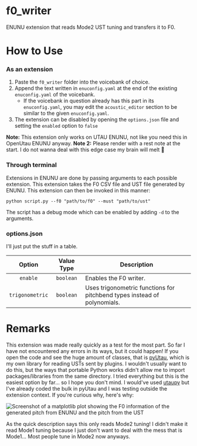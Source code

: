 # f0_writer
ENUNU extension that reads Mode2 UST tuning and transfers it to F0.
 
# How to Use
### As an extension
1. Paste the `f0_writer` folder into the voicebank of choice.
2. Append the text written in `enuconfig.yaml` at the end of the existing `enuconfig.yaml` of the voicebank.
	- If the voicebank in question already has this part in its `enuconfig.yaml`, you may edit the `acoustic_editor` section to be similar to the given `enuconfig.yaml`.
3. The extension can be disabled by opening the `options.json` file and setting the `enabled` option to `false`

**Note:** This extension only works on UTAU ENUNU, not like you need this in OpenUtau ENUNU anyway.
**Note 2:** Please render with a rest note at the start. I do not wanna deal with this edge case my brain will melt 🙂

### Through terminal
Extensions in ENUNU are done by passing arguments to each possible extension. This extension takes the F0 CSV file and UST file generated by ENUNU. This extension can then be invoked in this manner:

```
python script.py --f0 "path/to/f0" --must "path/to/ust"
```

The script has a debug mode which can be enabled by adding `-d` to the arguments.

### options.json

I'll just put the stuff in a table.

Option | Value Type | Description
 :---: | :---: | ---
 `enable` | `boolean` | Enables the F0 writer.
 `trigonometric` | `boolean` | Uses trigonometric functions for pitchbend types instead of polynomials.

# Remarks
This extension was made really quickly as a test for the most part. So far I have not encountered any errors in its ways, but it could happen! If you open the code and see the huge amount of classes, that is [pyUtau](https://github.com/UtaUtaUtau/pyUtau), which is my own library for reading USTs sent by plugins. I wouldn't usually want to do this, but the ways that portable Python works didn't allow me to import packages/libraries from the same directory. I tried everything but this is the easiest option by far... so I hope you don't mind. I would've used [utaupy](https://github.com/oatsu-gh/utaupy) but I've already coded the bulk in pyUtau and I was testing outside the extension context. If you're curious why, here's why:

![Screenshot of a matplotlib plot showing the F0 information of the generated pitch from ENUNU and the pitch from the UST](https://media.discordapp.net/attachments/780778039398498334/1000347861755641876/unknown.png?width=1260&height=650)

As the quick description says this only reads Mode2 tuning! I didn't make it read Mode1 tuning because I just don't want to deal with the mess that is Mode1... Most people tune in Mode2 now anyways.